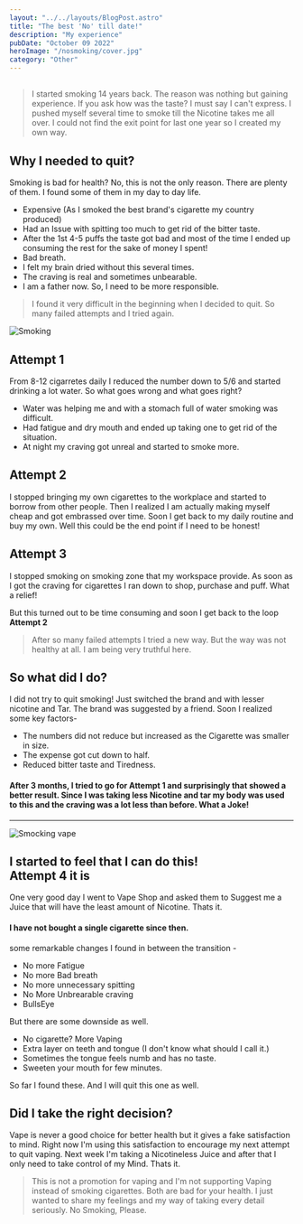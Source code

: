 ```yaml
---
layout: "../../layouts/BlogPost.astro"
title: "The best 'No' till date!"
description: "My experience"
pubDate: "October 09 2022"
heroImage: "/nosmoking/cover.jpg"
category: "Other"
---
```


## 

>I started smoking 14 years back. The reason was nothing but gaining experience. If you ask how was the taste? I must say I can't express. I pushed myself several time to smoke till the Nicotine takes me all over. I could not find the exit point for last one year so I created my own way.
 
## Why I needed to quit?
Smoking is bad for health? No, this is not the only reason. There are plenty of them. I found some of them in my day to day life.
 
- Expensive (As I smoked the best brand's cigarette my country produced)
- Had an Issue with spitting too much to get rid of the bitter taste.
- After the 1st 4-5 puffs the taste got bad and most of the time I ended up consuming the rest for the sake of money I spent!
- Bad breath.
- I felt my brain dried without this several times.
- The craving is real and sometimes unbearable.
- I am a father now. So, I need to be more responsible.
 
>I found it very difficult in the beginning when I decided to quit. So many failed attempts and I tried again.
 
![Smoking](/nosmoking/smoke.jpg)
 
## Attempt 1
From 8-12 cigarretes daily I reduced the number down to 5/6 and started drinking a lot water. So what goes wrong and what goes right?
 
- Water was helping me and with a stomach full of water smoking was difficult.
- Had fatigue and dry mouth and ended up taking one to get rid of the situation.
- At night my craving got unreal and started to smoke more.
 
## Attempt 2
I stopped bringing my own cigarettes to the workplace and started to borrow from other people. Then I realized I am actually making myself cheap and got embrassed over time. Soon I get back to my daily routine and buy my own. Well this could be the end point if I need to be honest!
 
## Attempt 3
I stopped smoking on smoking zone that my workspace provide. As soon as I got the craving for cigarettes I ran down to shop, purchase and puff. What a relief!
 
But this turned out to be time consuming and soon I get back to the loop <b>Attempt 2</b>
 
>After so many failed attempts I tried a new way. But the way was not healthy at all. I am being very truthful here.
 
## So what did I do?
 
I did not try to quit smoking! Just switched the brand and with lesser nicotine and Tar. The brand was suggested by a friend. Soon I realized some key factors-
 
- The numbers did not reduce but increased as the Cigarette was smaller in size.
- The expense got cut down to half.
- Reduced bitter taste and Tiredness.
 
#### After 3 months, I tried to go for Attempt 1 and surprisingly that showed a better result. Since I was taking less Nicotine and tar my body was used to this and the craving was a lot less than before. What a Joke!
---
 
![Smocking vape](/nosmoking/vape.jpg)
 
## I started to feel that I can do this! <br> Attempt 4 it is
 
One very good day I went to Vape Shop and asked them to Suggest me a Juice that will have the least amount of Nicotine. Thats it.
 
#### I have not bought a single cigarette since then.
 
some remarkable changes I found in between the transition -
- No more Fatigue
- No more Bad breath
- No more unnecessary spitting
- No More Unbrearable craving
- BullsEye
 
But there are some downside as well.
- No cigarette? More Vaping
- Extra layer on teeth and tongue (I don't know what should I call it.)
- Sometimes the tongue feels numb and has no taste.
- Sweeten your mouth for few minutes.
 
So far I found these. And I will quit this one as well.
 
## Did I take the right decision?
Vape is never a good choice for better health but it gives a fake satisfaction to mind. Right now I'm using this satisfaction to encourage my next attempt to quit vaping. Next week I'm taking a Nicotineless Juice and after that I only need to take control of my Mind. Thats it.
 
> This is not a promotion for vaping and I'm not supporting Vaping instead of smoking cigarettes. Both are bad for your health. I just wanted to share my  feelings and my way of taking every detail seriously. No Smoking, Please.
